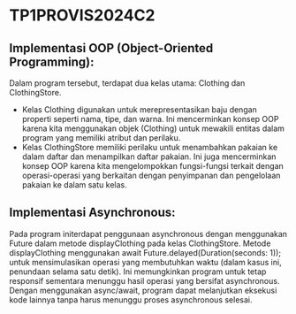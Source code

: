 # TP1PROVIS2024C2

## Implementasi OOP (Object-Oriented Programming):

Dalam program tersebut, terdapat dua kelas utama: Clothing dan ClothingStore.
- Kelas Clothing digunakan untuk merepresentasikan baju dengan properti seperti nama, tipe, dan warna. Ini mencerminkan konsep OOP karena kita menggunakan objek (Clothing) untuk mewakili entitas dalam program yang memiliki atribut dan perilaku.
- Kelas ClothingStore memiliki perilaku untuk menambahkan pakaian ke dalam daftar dan menampilkan daftar pakaian. Ini juga mencerminkan konsep OOP karena kita mengelompokkan fungsi-fungsi terkait dengan operasi-operasi yang berkaitan dengan penyimpanan dan pengelolaan pakaian ke dalam satu kelas.
  
## Implementasi Asynchronous:

Pada program initerdapat penggunaan asynchronous dengan menggunakan Future<void> dalam metode displayClothing pada kelas ClothingStore.
Metode displayClothing menggunakan await Future.delayed(Duration(seconds: 1)); untuk mensimulasikan operasi yang membutuhkan waktu (dalam kasus ini, penundaan selama satu detik). Ini memungkinkan program untuk tetap responsif sementara menunggu hasil operasi yang bersifat asynchronous.
Dengan menggunakan async/await, program dapat melanjutkan eksekusi kode lainnya tanpa harus menunggu proses asynchronous selesai.
